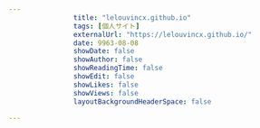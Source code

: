 ---
                title: "lelouvincx.github.io"
                tags: [個人サイト]
                externalUrl: "https://lelouvincx.github.io/"
                date: 9963-08-08
                showDate: false
                showAuthor: false
                showReadingTime: false
                showEdit: false
                showLikes: false
                showViews: false
                layoutBackgroundHeaderSpace: false
                ---

